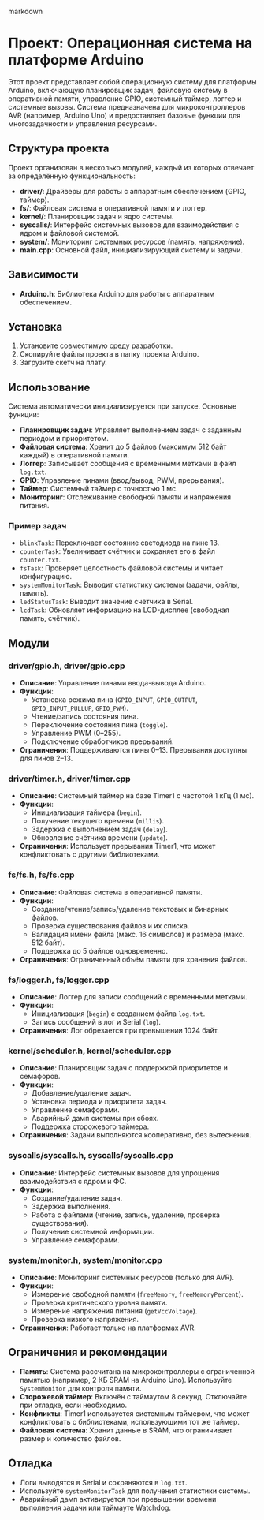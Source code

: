 markdown
# Проект: Операционная система на платформе Arduino

Этот проект представляет собой операционную систему для платформы Arduino, включающую планировщик задач, файловую систему в оперативной памяти, управление GPIO, системный таймер, логгер и системные вызовы. Система предназначена для микроконтроллеров AVR (например, Arduino Uno) и предоставляет базовые функции для многозадачности и управления ресурсами.

## Структура проекта

Проект организован в несколько модулей, каждый из которых отвечает за определённую функциональность:

- **driver/**: Драйверы для работы с аппаратным обеспечением (GPIO, таймер).
- **fs/**: Файловая система в оперативной памяти и логгер.
- **kernel/**: Планировщик задач и ядро системы.
- **syscalls/**: Интерфейс системных вызовов для взаимодействия с ядром и файловой системой.
- **system/**: Мониторинг системных ресурсов (память, напряжение).
- **main.cpp**: Основной файл, инициализирующий систему и задачи.

## Зависимости

- **Arduino.h**: Библиотека Arduino для работы с аппаратным обеспечением.

## Установка

1. Установите совместимую среду разработки.
2. Скопируйте файлы проекта в папку проекта Arduino.
3. Загрузите скетч на плату.

## Использование

Система автоматически инициализируется при запуске. Основные функции:

- **Планировщик задач**: Управляет выполнением задач с заданным периодом и приоритетом.
- **Файловая система**: Хранит до 5 файлов (максимум 512 байт каждый) в оперативной памяти.
- **Логгер**: Записывает сообщения с временными метками в файл `log.txt`.
- **GPIO**: Управление пинами (ввод/вывод, PWM, прерывания).
- **Таймер**: Системный таймер с точностью 1 мс.
- **Мониторинг**: Отслеживание свободной памяти и напряжения питания.

### Пример задач

- `blinkTask`: Переключает состояние светодиода на пине 13.
- `counterTask`: Увеличивает счётчик и сохраняет его в файл `counter.txt`.
- `fsTask`: Проверяет целостность файловой системы и читает конфигурацию.
- `systemMonitorTask`: Выводит статистику системы (задачи, файлы, память).
- `ledStatusTask`: Выводит значение счётчика в Serial.
- `lcdTask`: Обновляет информацию на LCD-дисплее (свободная память, счётчик).

## Модули

### driver/gpio.h, driver/gpio.cpp
- **Описание**: Управление пинами ввода-вывода Arduino.
- **Функции**:
  - Установка режима пина (`GPIO_INPUT`, `GPIO_OUTPUT`, `GPIO_INPUT_PULLUP`, `GPIO_PWM`).
  - Чтение/запись состояния пина.
  - Переключение состояния пина (`toggle`).
  - Управление PWM (0–255).
  - Подключение обработчиков прерываний.
- **Ограничения**: Поддерживаются пины 0–13. Прерывания доступны для пинов 2–13.

### driver/timer.h, driver/timer.cpp
- **Описание**: Системный таймер на базе Timer1 с частотой 1 кГц (1 мс).
- **Функции**:
  - Инициализация таймера (`begin`).
  - Получение текущего времени (`millis`).
  - Задержка с выполнением задач (`delay`).
  - Обновление счётчика времени (`update`).
- **Ограничения**: Использует прерывания Timer1, что может конфликтовать с другими библиотеками.

### fs/fs.h, fs/fs.cpp
- **Описание**: Файловая система в оперативной памяти.
- **Функции**:
  - Создание/чтение/запись/удаление текстовых и бинарных файлов.
  - Проверка существования файлов и их списка.
  - Валидация имени файла (макс. 16 символов) и размера (макс. 512 байт).
  - Поддержка до 5 файлов одновременно.
- **Ограничения**: Ограниченный объём памяти для хранения файлов.

### fs/logger.h, fs/logger.cpp
- **Описание**: Логгер для записи сообщений с временными метками.
- **Функции**:
  - Инициализация (`begin`) с созданием файла `log.txt`.
  - Запись сообщений в лог и Serial (`log`).
- **Ограничения**: Лог обрезается при превышении 1024 байт.

### kernel/scheduler.h, kernel/scheduler.cpp
- **Описание**: Планировщик задач с поддержкой приоритетов и семафоров.
- **Функции**:
  - Добавление/удаление задач.
  - Установка периода и приоритета задач.
  - Управление семафорами.
  - Аварийный дамп системы при сбоях.
  - Поддержка сторожевого таймера.
- **Ограничения**: Задачи выполняются кооперативно, без вытеснения.

### syscalls/syscalls.h, syscalls/syscalls.cpp
- **Описание**: Интерфейс системных вызовов для упрощения взаимодействия с ядром и ФС.
- **Функции**:
  - Создание/удаление задач.
  - Задержка выполнения.
  - Работа с файлами (чтение, запись, удаление, проверка существования).
  - Получение системной информации.
  - Управление семафорами.

### system/monitor.h, system/monitor.cpp
- **Описание**: Мониторинг системных ресурсов (только для AVR).
- **Функции**:
  - Измерение свободной памяти (`freeMemory`, `freeMemoryPercent`).
  - Проверка критического уровня памяти.
  - Измерение напряжения питания (`getVccVoltage`).
  - Проверка низкого напряжения.
- **Ограничения**: Работает только на платформах AVR.

## Ограничения и рекомендации

- **Память**: Система рассчитана на микроконтроллеры с ограниченной памятью (например, 2 КБ SRAM на Arduino Uno). Используйте `SystemMonitor` для контроля памяти.
- **Сторожевой таймер**: Включён с таймаутом 8 секунд. Отключайте при отладке, если необходимо.
- **Конфликты**: Timer1 используется системным таймером, что может конфликтовать с библиотеками, использующими тот же таймер.
- **Файловая система**: Хранит данные в SRAM, что ограничивает размер и количество файлов.

## Отладка

- Логи выводятся в Serial и сохраняются в `log.txt`.
- Используйте `systemMonitorTask` для получения статистики системы.
- Аварийный дамп активируется при превышении времени выполнения задачи или таймауте Watchdog.